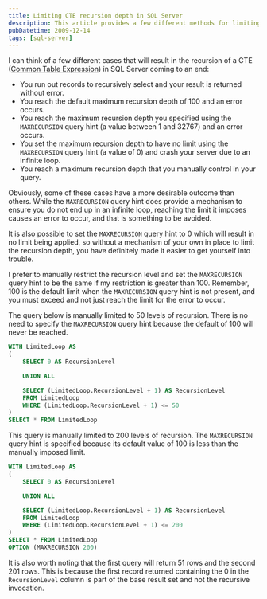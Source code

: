 ```yaml
---
title: Limiting CTE recursion depth in SQL Server
description: This article provides a few different methods for limiting the recursion depth of Common Table Expressions (CTEs) in SQL Server, such as reaching the default maximum recursion depth, setting the MAXRECURSION query hint, or manually controlling the recursion level.
pubDatetime: 2009-12-14
tags: [sql-server]
---
```


I can think of a few different cases that will result in the recursion of a CTE ([Common Table Expression](http://technet.microsoft.com/en-us/library/ms186243.aspx)) in SQL Server coming to an end:

- You run out records to recursively select and your result is returned without error.
- You reach the default maximum recursion depth of 100 and an error occurs.
- You reach the maximum recursion depth you specified using the `MAXRECURSION` query hint (a value between 1 and 32767) and an error occurs.
- You set the maximum recursion depth to have no limit using the `MAXRECURSION` query hint (a value of 0) and crash your server due to an infinite loop.
- You reach a maximum recursion depth that you manually control in your query.

Obviously, some of these cases have a more desirable outcome than others. While the `MAXRECURSION` query hint does provide a mechanism to ensure you do not end up in an infinite loop, reaching the limit it imposes causes an error to occur, and that is something to be avoided.

It is also possible to set the `MAXRECURSION` query hint to 0 which will result in no limit being applied, so without a mechanism of your own in place to limit the recursion depth, you have definitely made it easier to get yourself into trouble.

I prefer to manually restrict the recursion level and set the `MAXRECURSION` query hint to be the same if my restriction is greater than 100. Remember, 100 is the default limit when the `MAXRECURSION` query hint is not present, and you must exceed and not just reach the limit for the error to occur.

The query below is manually limited to 50 levels of recursion. There is no need to specify the `MAXRECURSION` query hint because the default of 100 will never be reached.

```sql
WITH LimitedLoop AS
(
    SELECT 0 AS RecursionLevel

    UNION ALL

    SELECT (LimitedLoop.RecursionLevel + 1) AS RecursionLevel
    FROM LimitedLoop
    WHERE (LimitedLoop.RecursionLevel + 1) <= 50
)
SELECT * FROM LimitedLoop
```

This query is manually limited to 200 levels of recursion. The `MAXRECURSION` query hint is specified because its default value of 100 is less than the manually imposed limit.

```sql
WITH LimitedLoop AS
(
    SELECT 0 AS RecursionLevel

    UNION ALL

    SELECT (LimitedLoop.RecursionLevel + 1) AS RecursionLevel
    FROM LimitedLoop
    WHERE (LimitedLoop.RecursionLevel + 1) <= 200
)
SELECT * FROM LimitedLoop
OPTION (MAXRECURSION 200)
```

It is also worth noting that the first query will return 51 rows and the second 201 rows. This is because the first record returned containing the 0 in the `RecursionLevel` column is part of the base result set and not the recursive invocation.
